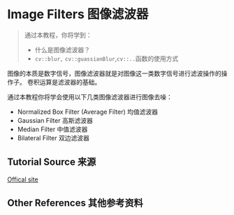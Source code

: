 # Image Filters 图像滤波器

> 通过本教程，你将学到：
> + 什么是图像滤波器？
> + `cv::blur,` `cv::guassianBlur`,`cv::..`函数的使用方式

图像的本质是数字信号，图像滤波器就是对图像这一类数字信号进行滤波操作的操作子。 
卷积运算是滤波器的基础。
 
通过本教程你将学会使用以下几类图像滤波器进行图像去噪：
+ Normalized Box Filter (Average Filter) 均值滤波器
+ Gaussian Filter 高斯滤波器
+ Median Filter 中值滤波器
+ Bilateral Filter 双边滤波器

## Tutorial Source 来源
[Offical site](http://www.opencv.org.cn/opencvdoc/2.3.2/html/doc/tutorials/imgproc/gausian_median_blur_bilateral_filter/gausian_median_blur_bilateral_filter.html#smoothing)

## Other References 其他参考资料
